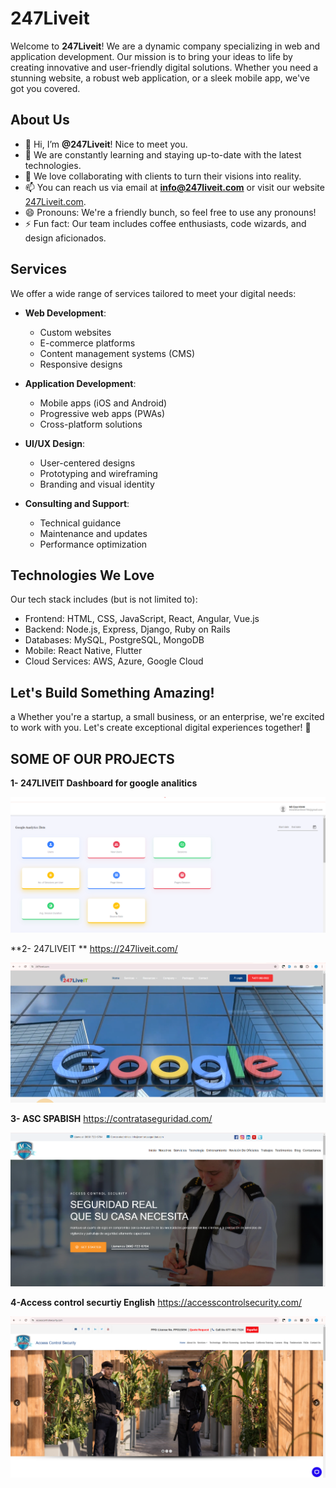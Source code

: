 # 247Liveit

Welcome to **247Liveit**! We are a dynamic company specializing in web and application development. Our mission is to bring your ideas to life by creating innovative and user-friendly digital solutions. Whether you need a stunning website, a robust web application, or a sleek mobile app, we've got you covered.

## About Us

- 👋 Hi, I’m **@247Liveit**! Nice to meet you.
- 🌱 We are constantly learning and staying up-to-date with the latest technologies.
- 💞️ We love collaborating with clients to turn their visions into reality.
- 📫 You can reach us via email at **info@247liveit.com** or visit our website [247Liveit.com](https://www.247liveit.com).
- 😄 Pronouns: We're a friendly bunch, so feel free to use any pronouns!
- ⚡ Fun fact: Our team includes coffee enthusiasts, code wizards, and design aficionados.

## Services

We offer a wide range of services tailored to meet your digital needs:

- **Web Development**:
  - Custom websites
  - E-commerce platforms
  - Content management systems (CMS)
  - Responsive designs

- **Application Development**:
  - Mobile apps (iOS and Android)
  - Progressive web apps (PWAs)
  - Cross-platform solutions

- **UI/UX Design**:
  - User-centered designs
  - Prototyping and wireframing
  - Branding and visual identity

- **Consulting and Support**:
  - Technical guidance
  - Maintenance and updates
  - Performance optimization

## Technologies We Love

Our tech stack includes (but is not limited to):

- Frontend: HTML, CSS, JavaScript, React, Angular, Vue.js
- Backend: Node.js, Express, Django, Ruby on Rails
- Databases: MySQL, PostgreSQL, MongoDB
- Mobile: React Native, Flutter
- Cloud Services: AWS, Azure, Google Cloud

## Let's Build Something Amazing!
a
Whether you're a startup, a small business, or an enterprise, we're excited to work with you. Let's create exceptional digital experiences together! 🚀
## SOME OF OUR PROJECTS 

**1- 247LIVEIT Dashboard for google analitics**

![google analitics](https://raw.githubusercontent.com/247Liveit/247Liveit/main/p1.png)

**2- 247LIVEIT **
https://247liveit.com/

![247liveit](https://raw.githubusercontent.com/247Liveit/247Liveit/main/p3.png)


**3- ASC SPABISH**
https://contrataseguridad.com/

![247liveit](https://raw.githubusercontent.com/247Liveit/247Liveit/main/p2.png)


**4-Access control securtiy English**
https://accesscontrolsecurity.com/

![247liveit](https://raw.githubusercontent.com/247Liveit/247Liveit/main/p4.png)
